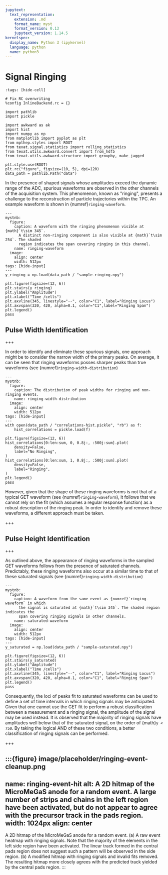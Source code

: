 ```yaml
---
jupytext:
  text_representation:
    extension: .md
    format_name: myst
    format_version: 0.13
    jupytext_version: 1.14.5
kernelspec:
  display_name: Python 3 (ipykernel)
  language: python
  name: python3
---
```


# Signal Ringing

```{code-cell}
:tags: [hide-cell]

# Fix RC overwriting
%config InlineBackend.rc = {}

import pathlib
import pickle

import awkward as ak
import hist
import numpy as np
from matplotlib import pyplot as plt
from mplhep.styles import ROOT
from texat.signal.statistics import rolling_statistics
from texat.utils.awkward.convert import from_hdf5
from texat.utils.awkward.structure import groupby, make_jagged

plt.style.use(ROOT)
plt.rc("figure", figsize=(10, 5), dpi=120)
data_path = pathlib.Path("data")
```

In the presence of shaped signals whose amplitudes exceed the dynamic range of the ADC, spurious waveforms are observed in the other channels of the acquisition system. This phenomenon, known as "ringing", presents a challenge to the reconstruction of particle trajectories within the TPC. An example waveform is shown in {numref}`ringing-waveform`.

```{code-cell}
---
mystnb:
  figure:
    caption: A waveform with the ringing phenomenon visible at {math}`t\sim 345`.
      A distinct non-ringing component is also visible at {math}`t\sim 254`. The shaded
      region indicates the span covering ringing in this channel.
    name: ringing-waveform
  image:
    align: center
    width: 512px
tags: [hide-input]
---
y_ringing = np.load(data_path / "sample-ringing.npy")

plt.figure(figsize=(12, 6))
plt.stairs(y_ringing)
plt.ylabel("Amplitude")
plt.xlabel("Time /cells")
plt.axvline(345, linestyle="--", color="C1", label="Ringing Locus")
plt.axvspan(320, 420, alpha=0.1, color="C1",label="Ringing Span")
plt.legend()
pass
```

## Pulse Width Identification

+++

In order to identify and eliminate these spurious signals, one approach might be to consider the narrow width of the primary peaks. On average, it can be seen that ringing waveforms posses sharper peaks than true waveforms (see {numref}`ringing-width-distribution`)

```{code-cell}
---
mystnb:
  figure:
    caption: The distribution of peak widths for ringing and non-ringing events.
    name: ringing-width-distribution
  image:
    align: center
    width: 512px
tags: [hide-input]
---
with open(data_path / "correlations-hist.pickle", "rb") as f:
    hist_correlations = pickle.load(f)

plt.figure(figsize=(12, 6))
hist_correlations[0:len:sum, 0, 0.8j:, :500j:sum].plot(
    density=False,
    label="No Ringing",
)
hist_correlations[0:len:sum, 1, 0.8j:, :500j:sum].plot(
    density=False,
    label="Ringing",
)
plt.legend()
pass
```

However, given that the shape of these ringing waveforms is not that of a typical GET waveform (see {numref}`ringing-waveform`), it follows that we cannot rely on the fit (which assumes a regular response function) as a robust description of the ringing peak. In order to identify and remove these waveforms, a different approach must be taken.

+++

## Pulse Height Identification

+++

As outlined above, the appearance of ringing waveforms in the sampled GET waveforms follows from the presence of saturated channels. Predictably, these ringing waveforms also occur at a similar time to that of these saturated signals (see {numref}`ringing-width-distribution`)

```{code-cell}
---
mystnb:
  figure:
    caption: A waveform from the same event as {numref}`ringing-waveform` in which
      the signal is saturated at {math}`t\sim 345`. The shaded region indicates the
      span covering ringing signals in other channels.
    name: saturated-waveform
  image:
    align: center
    width: 512px
tags: [hide-input]
---
y_saturated = np.load(data_path / "sample-saturated.npy")

plt.figure(figsize=(12, 6))
plt.stairs(y_saturated)
plt.ylabel("Amplitude")
plt.xlabel("Time /cells")
plt.axvline(345, linestyle="--", color="C1", label="Ringing Locus")
plt.axvspan(320, 420, alpha=0.1, color="C1", label="Ringing Span")
plt.legend()
pass
```

Consequently, the loci of peaks fit to saturated waveforms can be used to define a set of time intervals in which ringing signals may be anticipated. Given that one cannot use the GET fit to perform a robust classification between a measurement and a ringing signal, the amplitude of the signal may be used instead. It is observed that the majority of ringing signals have amplitudes well below that of the saturated signal, on the order of {math}`y < 750`. By taking the logical AND of these two conditions, a better classification of ringing signals can be performed.

+++

:::{figure} image/placeholder/ringing-event-cleanup.png
---
name: ringing-event-hit
alt: A 2D hitmap of the MicroMeGaS anode for a random event. A large number of strips and chains in the left region have been activated, but do not appear to agree with the precursor track in the pads region.
width: 1024px
align: center
---
A 2D hitmap of the MicroMeGaS anode for a random event. (a) A raw event heatmap with ringing signals. Note that the majority of the elements in the left side region have been activated. The linear track formed in the central pads region does not suggest such a pattern will be observed in the side region. (b) A modified hitmap with ringing signals and invalid fits removed. The resulting hitmap more closely agrees with the predicted track yielded by the central pads region.
:::
